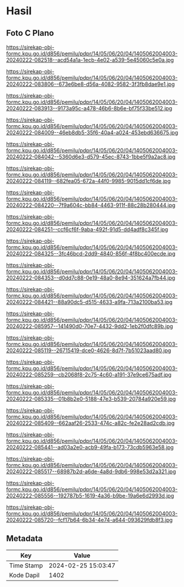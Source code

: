 # Hasil

## Foto C Plano

https://sirekap-obj-formc.kpu.go.id/d856/pemilu/pdpr/14/05/06/20/04/1405062004003-20240222-082518--acd54a1a-1ecb-4e02-a539-5e45060c5e0a.jpg

https://sirekap-obj-formc.kpu.go.id/d856/pemilu/pdpr/14/05/06/20/04/1405062004003-20240222-083806--673e6be8-d56a-4082-9582-3f3fb8dae9e1.jpg

https://sirekap-obj-formc.kpu.go.id/d856/pemilu/pdpr/14/05/06/20/04/1405062004003-20240222-083913--9173a95c-a478-46b6-8b6e-bf75f33be512.jpg

https://sirekap-obj-formc.kpu.go.id/d856/pemilu/pdpr/14/05/06/20/04/1405062004003-20240222-084009--46eb8db5-35f6-40a4-a024-453ebd636675.jpg

https://sirekap-obj-formc.kpu.go.id/d856/pemilu/pdpr/14/05/06/20/04/1405062004003-20240222-084042--5360d6e3-d579-45ec-8743-1bbe5f9a2ac8.jpg

https://sirekap-obj-formc.kpu.go.id/d856/pemilu/pdpr/14/05/06/20/04/1405062004003-20240222-084119--682fea05-672a-44f0-9985-9015dd1cf6de.jpg

https://sirekap-obj-formc.kpu.go.id/d856/pemilu/pdpr/14/05/06/20/04/1405062004003-20240222-084220--7f9a604c-bb84-4463-911f-88c28b280444.jpg

https://sirekap-obj-formc.kpu.go.id/d856/pemilu/pdpr/14/05/06/20/04/1405062004003-20240222-084251--ccf6cf6f-9aba-492f-91d5-dd4adf8c345f.jpg

https://sirekap-obj-formc.kpu.go.id/d856/pemilu/pdpr/14/05/06/20/04/1405062004003-20240222-084325--3fc46bcd-2dd9-4840-856f-4f8bc400ecde.jpg

https://sirekap-obj-formc.kpu.go.id/d856/pemilu/pdpr/14/05/06/20/04/1405062004003-20240222-084353--d0dd7c88-0e19-48a0-8e94-351624a7fb44.jpg

https://sirekap-obj-formc.kpu.go.id/d856/pemilu/pdpr/14/05/06/20/04/1405062004003-20240222-084421--88a90dc5-d515-4633-a9fa-713a2100ba53.jpg

https://sirekap-obj-formc.kpu.go.id/d856/pemilu/pdpr/14/05/06/20/04/1405062004003-20240222-085957--141490d0-70e7-4432-9dd2-1eb2f0dfc89b.jpg

https://sirekap-obj-formc.kpu.go.id/d856/pemilu/pdpr/14/05/06/20/04/1405062004003-20240222-085119--26715419-dce0-4626-8d7f-7b51023aad80.jpg

https://sirekap-obj-formc.kpu.go.id/d856/pemilu/pdpr/14/05/06/20/04/1405062004003-20240222-085259--cb2068f8-2c75-4c60-a191-37e9ce675adf.jpg

https://sirekap-obj-formc.kpu.go.id/d856/pemilu/pdpr/14/05/06/20/04/1405062004003-20240222-085335--01b8b2e0-5188-47e3-b539-20784a920e59.jpg

https://sirekap-obj-formc.kpu.go.id/d856/pemilu/pdpr/14/05/06/20/04/1405062004003-20240222-085409--662aaf26-2533-474c-a82c-fe2e28ad2cdb.jpg

https://sirekap-obj-formc.kpu.go.id/d856/pemilu/pdpr/14/05/06/20/04/1405062004003-20240222-085441--ad03a2e0-acb9-49fa-b173-73cdb5963e58.jpg

https://sirekap-obj-formc.kpu.go.id/d856/pemilu/pdpr/14/05/06/20/04/1405062004003-20240222-085517--68987b2d-a6de-4a8d-9db6-998e53d2a321.jpg

https://sirekap-obj-formc.kpu.go.id/d856/pemilu/pdpr/14/05/06/20/04/1405062004003-20240222-085556--192787b5-1619-4a36-b9be-19a6e6d2993d.jpg

https://sirekap-obj-formc.kpu.go.id/d856/pemilu/pdpr/14/05/06/20/04/1405062004003-20240222-085720--fcf17b64-6b34-4e74-a644-093629fdb8f3.jpg


## Metadata

| Key        | Value               |
| ---------- | ------------------- |
| Time Stamp | 2024-02-25 15:03:47 |
| Kode Dapil | 1402                |




